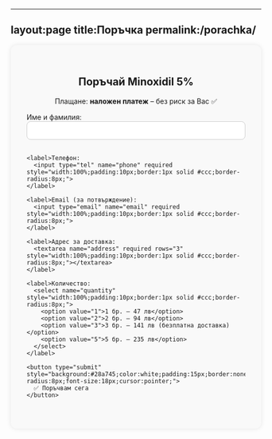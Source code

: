 
---
layout:page
title:Поръчка
permalink:/porachka/
---


<section id="order" style="max-width:600px;margin:auto;padding:2rem;background:#f9f9f9;border-radius:12px;box-shadow:0 0 10px rgba(0,0,0,0.1);">
  <h2 style="text-align:center;">Поръчай Minoxidil 5%</h2>
  <p style="text-align:center;">Плащане: <b>наложен платеж</b> – без риск за Вас ✅</p>

  <form id="orderForm" action="https://script.google.com/macros/s/AKfycbx3LACEr89UZYfGbTGkmTX9hSDCMktPCOau_LoiZkbwEO84aYtWhFGHf8WI06bWSyNk/exec" method="POST" style="display:flex;flex-direction:column;gap:1rem;">
    <label>Име и фамилия:
      <input type="text" name="name" required style="width:100%;padding:10px;border:1px solid #ccc;border-radius:8px;">
    </label>

    <label>Телефон:
      <input type="tel" name="phone" required style="width:100%;padding:10px;border:1px solid #ccc;border-radius:8px;">
    </label>

    <label>Email (за потвърждение):
      <input type="email" name="email" required style="width:100%;padding:10px;border:1px solid #ccc;border-radius:8px;">
    </label>

    <label>Адрес за доставка:
      <textarea name="address" required rows="3" style="width:100%;padding:10px;border:1px solid #ccc;border-radius:8px;"></textarea>
    </label>

    <label>Количество:
      <select name="quantity" style="width:100%;padding:10px;border:1px solid #ccc;border-radius:8px;">
        <option value="1">1 бр. – 47 лв</option>
        <option value="2">2 бр. – 94 лв</option>
        <option value="3">3 бр. – 141 лв (безплатна доставка)</option>
        <option value="5">5 бр. – 235 лв</option>
      </select>
    </label>

    <button type="submit" style="background:#28a745;color:white;padding:15px;border:none;border-radius:8px;font-size:18px;cursor:pointer;">
      ✅ Поръчвам сега
    </button>
  </form>

  <p id="successMsg" style="text-align:center;font-size:16px;color:green;display:none;margin-top:1rem;">
    ✅ Благодарим за поръчката! Ще получите потвърждение по имейл.
  </p>
</section>

<script>
  document.getElementById("orderForm").addEventListener("submit", function(e) {
    e.preventDefault();
    var form = e.target;
    fetch(form.action, {
      method: "POST",
      body: new FormData(form)
    }).then(response => {
      if (response.ok) {
        form.reset();
        document.getElementById("successMsg").style.display = "block";
      } else {
        alert("⚠️ Възникна грешка. Моля, опитайте отново.");
      }
    }).catch(err => alert("⚠️ Грешка в мрежата."));
  });
</script>
